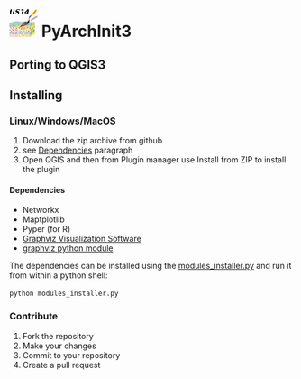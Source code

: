 # ![](icon.png) PyArchInit3

## Porting to QGIS3

## Installing

### Linux/Windows/MacOS
1. Download the zip archive from github
2. see [Dependencies](#dependencies) paragraph
3. Open QGIS and then from Plugin manager use Install from ZIP to install the plugin

#### Dependencies
* Networkx
* Maptplotlib
* Pyper (for R)
* [Graphviz Visualization Software](https://www.graphviz.org/)
* [graphviz python module](https://github.com/xflr6/graphviz)

The dependencies can be installed using the [modules_installer.py](/scripts/modules_installer.py)
and run it from within a python shell:

```python modules_installer.py```

### Contribute
1. Fork the repository
2. Make your changes
3. Commit to your repository
4. Create a pull request

